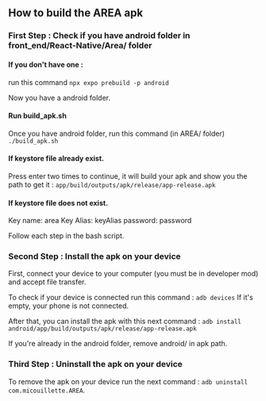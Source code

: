 ## How to build the AREA apk

### First Step : Check if you have android folder in front_end/React-Native/Area/ folder

#### If you don't have one :

run this command `npx expo prebuild -p android`

Now you have a android folder.

#### Run build_apk.sh

Once you have android folder, run this command (in AREA/ folder) `./build_apk.sh`

#### If keystore file already exist.

Press enter two times to continue, it will build your apk and show you the path to get it : `app/build/outputs/apk/release/app-release.apk`

#### If keystore file does not exist.

Key name: area
Key Alias: keyAlias
password: password

Follow each step in the bash script.

### Second Step : Install the apk on your device

First, connect your device to your computer (you must be in developer mod) and accept file transfer.

To check if your device is connected run this command : `adb devices`
If it's empty, your phone is not connected.

After that, you can install the apk with this next command : `adb install android/app/build/outputs/apk/release/app-release.apk`

If you're already in the android folder, remove android/ in apk path.

### Third Step : Uninstall the apk on your device

To remove the apk on your device run the next command : `adb uninstall com.micouillette.AREA`.